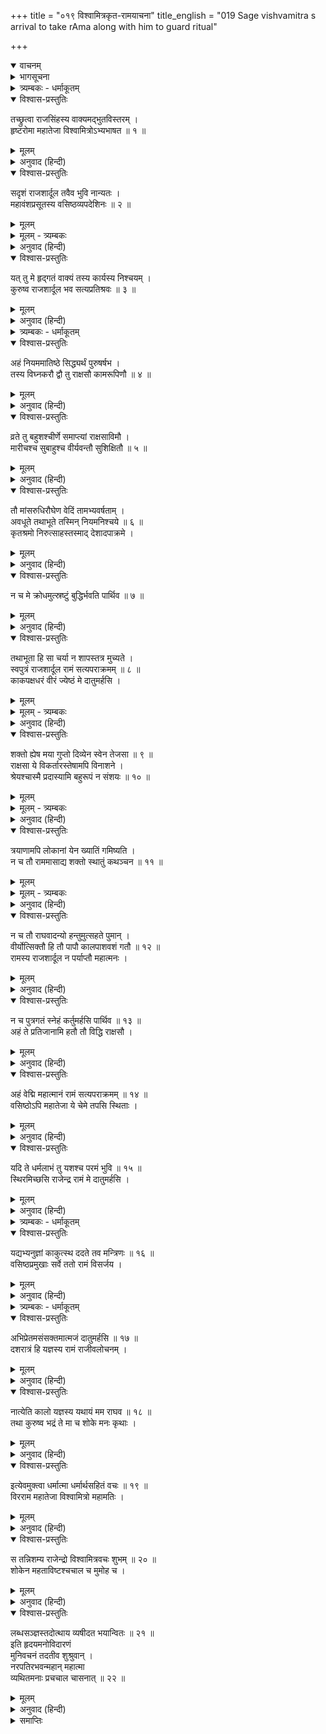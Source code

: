 +++
title = "०१९ विश्वामित्रकृत-रामयाचना"
title_english = "019 Sage vishvamitra s arrival to take rAma along with him to guard ritual"

+++
<details open><summary>वाचनम्</summary>
<div caption="श्रीराम-हरिसीताराममूर्ति-घनपाठिभ्यां वचनम्" class="audioEmbed" src="https://archive.org/download/Ramayana-recitation-Sriram-harisItArAmamUrti-Ghanapaati-v2/Kanda_1/Kanda_1_BK-019-Vishvamitrakrutha_Ramayaachana.mp3"></div>
</details>

<details><summary>भागसूचना</summary>

19. विश्वामित्रके मुखसे श्रीरामको साथ ले जानेकी माँग सुनकर राजा दशरथका दुःखित एवं मूर्च्छित होना
</details>

<details><summary>त्र्यम्बकः - धर्माकूतम्</summary>

एकोनविंशे —
</details>

<details open><summary>विश्वास-प्रस्तुतिः</summary>

तच्छ्रुत्वा राजसिंहस्य वाक्यमद्भुतविस्तरम् ।  
हृष्टरोमा महातेजा विश्वामित्रोऽभ्यभाषत ॥ १ ॥
</details>

<details><summary>मूलम्</summary>

तच्छ्रुत्वा राजसिंहस्य वाक्यमद्भुतविस्तरम् ।  
हृष्टरोमा महातेजा विश्वामित्रोऽभ्यभाषत ॥ १ ॥
</details>

<details><summary>अनुवाद (हिन्दी)</summary>

नृपश्रेष्ठ महाराज दशरथका यह अद्भुत विस्तारसे युक्त वचन सुनकर महातेजस्वी विश्वामित्र पुलकित हो उठे और इस प्रकार बोले ॥ १ ॥
</details>

<details open><summary>विश्वास-प्रस्तुतिः</summary>

सदृशं राजशार्दूल तवैव भुवि नान्यतः ।  
महावंशप्रसूतस्य वसिष्ठव्यपदेशिनः ॥ २ ॥
</details>

<details><summary>मूलम्</summary>

सदृशं राजशार्दूल तवैव भुवि नान्यतः ।  
महावंशप्रसूतस्य वसिष्ठव्यपदेशिनः ॥ २ ॥
</details>

<details><summary>मूलम् - त्र्यम्बकः</summary>

सदृशं राज-शार्दूल तवैतद् भुवि नान्यतः ।  
महा-वंश-प्रसूतस्य वसिष्ठ-व्यपदेशिनः ॥ 
</details>

<details><summary>अनुवाद (हिन्दी)</summary>

राजसिंह! ये बातें आपके ही योग्य हैं । इस पृथ्वीपर दूसरेके मुखसे ऐसे उदार वचन निकलनेकी सम्भावना नहीं है । क्यों न हो, आप महान् कुलमें उत्पन्न हैं और वसिष्ठ-जैसे ब्रह्मर्षि आपके उपदेशक हैं ॥ २ ॥
</details>

<details open><summary>विश्वास-प्रस्तुतिः</summary>

यत् तु मे हृद‍्गतं वाक्यं तस्य कार्यस्य निश्चयम् ।  
कुरुष्व राजशार्दूल भव सत्यप्रतिश्रवः ॥ ३ ॥
</details>

<details><summary>मूलम्</summary>

यत् तु मे हृद‍्गतं वाक्यं तस्य कार्यस्य निश्चयम् ।  
कुरुष्व राजशार्दूल भव सत्यप्रतिश्रवः ॥ ३ ॥
</details>

<details><summary>अनुवाद (हिन्दी)</summary>

‘अच्छा, अब जो बात मेरे हृदयमें है, उसे सुनिये । नृपश्रेष्ठ! सुनकर उस कार्यको अवश्य पूर्ण करनेका निश्चय कीजिये । आपने मेरा कार्य सिद्ध करनेकी प्रतिज्ञा की है । इस प्रतिज्ञाको सत्य कर दिखाइये ॥ ३ ॥
</details>

<details><summary>त्र्यम्बकः - धर्माकूतम्</summary>

अनेन महत्-संनिधौ महा-पुरुषाधिष्ठितेन महा-वंश-प्रसूतेन उपचारार्थम् अपि निर्वाह्यम् एव वक्तव्यम्, अनिर्बाह्यं यत्-किञ्चिन् न वक्तव्यम् इति सूचितम् । अनन्तरम् "अहं नियमम् आतिष्ठे" इत्य् आदिना सुबाहु-मारीच-प्रयुक्त-स्व-यज्ञ-विघ्नम् उपन्यस्य,

> न च क्रोधं समुत्स्रष्टुं बुद्धिर् भवति पार्थिव ।  
> तथा-भूता हि सा चर्या न शापस् तत्र मुच्यते ॥

इत्य् उक्तवान् । अनेन नियम-निष्ठेन स्वकर्म-विरोध-परिहारार्थम् अपि कोपो न कर्तव्य इति सूचितम् ॥
</details>

<details open><summary>विश्वास-प्रस्तुतिः</summary>

अहं नियममातिष्ठे सिद्ध्यर्थं पुरुषर्षभ ।  
तस्य विघ्नकरौ द्वौ तु राक्षसौ कामरूपिणौ ॥ ४ ॥
</details>

<details><summary>मूलम्</summary>

अहं नियममातिष्ठे सिद्ध्यर्थं पुरुषर्षभ ।  
तस्य विघ्नकरौ द्वौ तु राक्षसौ कामरूपिणौ ॥ ४ ॥
</details>

<details><summary>अनुवाद (हिन्दी)</summary>

‘पुरुषप्रवर! मैं सिद्धिके लिये एक नियमका अनुष्ठान करता हूँ । उसमें इच्छानुसार रूप धारण करनेवाले दो राक्षस विघ्न डाल रहे हैं ॥ ४ ॥
</details>

<details open><summary>विश्वास-प्रस्तुतिः</summary>

व्रते तु बहुशश्चीर्णे समाप्त्यां राक्षसाविमौ ।  
मारीचश्च सुबाहुश्च वीर्यवन्तौ सुशिक्षितौ ॥ ५ ॥
</details>

<details><summary>मूलम्</summary>

व्रते तु बहुशश्चीर्णे समाप्त्यां राक्षसाविमौ ।  
मारीचश्च सुबाहुश्च वीर्यवन्तौ सुशिक्षितौ ॥ ५ ॥
</details>

<details><summary>अनुवाद (हिन्दी)</summary>

‘मेरे इस नियमका अधिकांश कार्य पूर्ण हो चुका है । अब उसकी समाप्तिके समय वे दो राक्षस आ धमके हैं । उनके नाम हैं मारीच और सुबाहु । वे दोनों बलवान् और सुशिक्षित हैं ॥ ५ ॥
</details>

<details open><summary>विश्वास-प्रस्तुतिः</summary>

तौ मांसरुधिरौघेण वेदिं तामभ्यवर्षताम् ।  
अवधूते तथाभूते तस्मिन् नियमनिश्चये ॥ ६ ॥  
कृतश्रमो निरुत्साहस्तस्माद् देशादपाक्रमे ।
</details>

<details><summary>मूलम्</summary>

तौ मांसरुधिरौघेण वेदिं तामभ्यवर्षताम् ।  
अवधूते तथाभूते तस्मिन् नियमनिश्चये ॥ ६ ॥  
कृतश्रमो निरुत्साहस्तस्माद् देशादपाक्रमे ।
</details>

<details><summary>अनुवाद (हिन्दी)</summary>

‘उन्होंने मेरी यज्ञवेदीपर रक्त और मांसकी वर्षा कर दी है । इस प्रकार उस समाप्तप्राय नियममें विघ्न पड़ जानेके कारण मेरा परिश्रम व्यर्थ गया और मैं उत्साहहीन होकर उस स्थानसे चला आया ॥ ६ १/२ ॥
</details>

<details open><summary>विश्वास-प्रस्तुतिः</summary>

न च मे क्रोधमुत्स्रष्टुं बुद्धिर्भवति पार्थिव ॥ ७ ॥
</details>

<details><summary>मूलम्</summary>

न च मे क्रोधमुत्स्रष्टुं बुद्धिर्भवति पार्थिव ॥ ७ ॥
</details>

<details><summary>अनुवाद (हिन्दी)</summary>

‘पृथ्वीनाथ! उनके ऊपर अपने क्रोधका प्रयोग करूँ— उन्हें शाप दे दूँ, ऐसा विचार मेरे मनमें नहीं आता है ॥
</details>

<details open><summary>विश्वास-प्रस्तुतिः</summary>

तथाभूता हि सा चर्या न शापस्तत्र मुच्यते ।  
स्वपुत्रं राजशार्दूल रामं सत्यपराक्रमम् ॥ ८ ॥  
काकपक्षधरं वीरं ज्येष्ठं मे दातुमर्हसि ।
</details>

<details><summary>मूलम्</summary>

तथाभूता हि सा चर्या न शापस्तत्र मुच्यते ।  
स्वपुत्रं राजशार्दूल रामं सत्यपराक्रमम् ॥ ८ ॥  
काकपक्षधरं वीरं ज्येष्ठं मे दातुमर्हसि ।
</details>

<details><summary>मूलम् - त्र्यम्बकः</summary>

स्व-पुत्रं राज-शार्दूल रामं सत्य-पराक्रमम् ।  
काक-पक्ष-धरं शूरं ज्येष्ठं मे दातुम् अर्हसि ॥ 
</details>

<details><summary>अनुवाद (हिन्दी)</summary>

‘क्योंकि वह नियम ही ऐसा है, जिसको आरम्भ कर देनेपर किसीको शाप नहीं दिया जाता; अतः नृपश्रेष्ठ! आप अपने काकपच्छधारी, सत्यपराक्रमी, शूरवीर ज्येष्ठ पुत्र श्रीरामको मुझे दे दें ॥ ८ १/२ ॥
</details>

<details open><summary>विश्वास-प्रस्तुतिः</summary>

शक्तो ह्येष मया गुप्तो दिव्येन स्वेन तेजसा ॥ ९ ॥  
राक्षसा ये विकर्तारस्तेषामपि विनाशने ।  
श्रेयश्चास्मै प्रदास्यामि बहुरूपं न संशयः ॥ १० ॥
</details>

<details><summary>मूलम्</summary>

शक्तो ह्येष मया गुप्तो दिव्येन स्वेन तेजसा ॥ ९ ॥  
राक्षसा ये विकर्तारस्तेषामपि विनाशने ।  
श्रेयश्चास्मै प्रदास्यामि बहुरूपं न संशयः ॥ १० ॥
</details>

<details><summary>मूलम् - त्र्यम्बकः</summary>

शक्तौ ह्य् एष मया गुप्तो दिव्येन स्वेन तेजसा ।  
राक्षसा विघ्नकर्तार एतेषाम् अपि नाशने ॥ 
</details>

<details><summary>अनुवाद (हिन्दी)</summary>

‘ये मुझसे सुरक्षित रहकर अपने दिव्य तेजसे उन विघ्नकारी राक्षसोंका नाश करनेमें समर्थ हैं । मैं इन्हें अनेक प्रकारका श्रेय प्रदान करूँगा, इसमें संशय नहीं है ॥
</details>

<details open><summary>विश्वास-प्रस्तुतिः</summary>

त्रयाणामपि लोकानां येन ख्यातिं गमिष्यति ।  
न च तौ राममासाद्य शक्तो स्थातुं कथञ्चन ॥ ११ ॥
</details>

<details><summary>मूलम्</summary>

त्रयाणामपि लोकानां येन ख्यातिं गमिष्यति ।  
न च तौ राममासाद्य शक्तो स्थातुं कथञ्चन ॥ ११ ॥
</details>

<details><summary>मूलम् - त्र्यम्बकः</summary>

राजंस्त्रिष्व् अपि लोकेषु येन ख्यातिं गमिष्यति ॥ 
न च तौ रामम् आसाद्य शक्तौ स्थातुं कथञ्चन ।  
</details>

<details><summary>अनुवाद (हिन्दी)</summary>

‘उस श्रेयको पाकर ये तीनों लोकोंमें विख्यात होंगे । श्रीरामके सामने आकर वे दोनों राक्षस किसी तरह ठहर नहीं सकते ॥ ११ ॥
</details>

<details open><summary>विश्वास-प्रस्तुतिः</summary>

न च तौ राघवादन्यो हन्तुमुत्सहते पुमान् ।  
वीर्योत्सिक्तौ हि तौ पापौ कालपाशवशं गतौ ॥ १२ ॥  
रामस्य राजशार्दूल न पर्याप्तौ महात्मनः ।
</details>

<details><summary>मूलम्</summary>

न च तौ राघवादन्यो हन्तुमुत्सहते पुमान् ।  
वीर्योत्सिक्तौ हि तौ पापौ कालपाशवशं गतौ ॥ १२ ॥  
रामस्य राजशार्दूल न पर्याप्तौ महात्मनः ।
</details>

<details><summary>अनुवाद (हिन्दी)</summary>

‘इन रघुनन्दनके सिवा दूसरा कोई पुरुष उन राक्षसोंको मारनेका साहस नहीं कर सकता । नृपश्रेष्ठ! अपने बलका घमण्ड रखनेवाले वे दोनों पापी निशाचर कालपाशके अधीन हो गये हैं; अतः महात्मा श्रीरामके सामने नहीं टिक सकते ॥ १२ १/२ ॥
</details>

<details open><summary>विश्वास-प्रस्तुतिः</summary>

न च पुत्रगतं स्नेहं कर्तुमर्हसि पार्थिव ॥ १३ ॥  
अहं ते प्रतिजानामि हतौ तौ विद्धि राक्षसौ ।
</details>

<details><summary>मूलम्</summary>

न च पुत्रगतं स्नेहं कर्तुमर्हसि पार्थिव ॥ १३ ॥  
अहं ते प्रतिजानामि हतौ तौ विद्धि राक्षसौ ।
</details>

<details><summary>अनुवाद (हिन्दी)</summary>

‘भूपाल! आप पुत्रविषयक स्नेहको सामने न लाइये । मैं आपसे प्रतिज्ञापूर्वक कहता हूँ कि उन दोनों राक्षसोंको इनके हाथसे मरा हुआ ही समझिये ॥ १३ १/२ ॥
</details>

<details open><summary>विश्वास-प्रस्तुतिः</summary>

अहं वेद्मि महात्मानं रामं सत्यपराक्रमम् ॥ १४ ॥  
वसिष्ठोऽपि महातेजा ये चेमे तपसि स्थिताः ।
</details>

<details><summary>मूलम्</summary>

अहं वेद्मि महात्मानं रामं सत्यपराक्रमम् ॥ १४ ॥  
वसिष्ठोऽपि महातेजा ये चेमे तपसि स्थिताः ।
</details>

<details><summary>अनुवाद (हिन्दी)</summary>

‘सत्यपराक्रमी महात्मा श्रीराम क्या हैं—यह मैं जानता हूँ । महातेजस्वी वसिष्ठजी तथा ये अन्य तपस्वी भी जानते हैं ॥ १४ १/२ ॥
</details>

<details open><summary>विश्वास-प्रस्तुतिः</summary>

यदि ते धर्मलाभं तु यशश्च परमं भुवि ॥ १५ ॥  
स्थिरमिच्छसि राजेन्द्र रामं मे दातुमर्हसि ।
</details>

<details><summary>मूलम्</summary>

यदि ते धर्मलाभं तु यशश्च परमं भुवि ॥ १५ ॥  
स्थिरमिच्छसि राजेन्द्र रामं मे दातुमर्हसि ।
</details>

<details><summary>अनुवाद (हिन्दी)</summary>

‘राजेन्द्र! यदि आप इस भूमण्डलमें धर्म-लाभ और उत्तम यशको स्थिर रखना चाहते हों तो श्रीरामको मुझे दे दीजिये ॥ १५ १/२ ॥
</details>

<details><summary>त्र्यम्बकः - धर्माकूतम्</summary>

इत्य्-अनेन कल्प-स्थायि-यशो-लाभाय अति-बालः परम-प्रेम-आस्पदं ज्येष्ठ-पुत्रो ऽपि देय इति विश्वामित्र-वचनेन अन्येनापि तादृश-फलार्थिना परम-प्रेमास्पदम् अपि वस्तु सत्पात्रे देयम् इति सूचितम् । ततः,
</details>

<details open><summary>विश्वास-प्रस्तुतिः</summary>

यद्यभ्यनुज्ञां काकुत्स्थ ददते तव मन्त्रिणः ॥ १६ ॥  
वसिष्ठप्रमुखाः सर्वे ततो रामं विसर्जय ।
</details>

<details><summary>मूलम्</summary>

यद्यभ्यनुज्ञां काकुत्स्थ ददते तव मन्त्रिणः ॥ १६ ॥  
वसिष्ठप्रमुखाः सर्वे ततो रामं विसर्जय ।
</details>

<details><summary>अनुवाद (हिन्दी)</summary>

‘ककुत्स्थनन्दन! यदि वसिष्ठ आदि आपके सभी मन्त्री आपको अनुमति दें तो आप श्रीरामको मेरे साथ विदा कर दीजिये ॥ १६ १/२ ॥
</details>

<details><summary>त्र्यम्बकः - धर्माकूतम्</summary>

अनेन राज्ञा मन्त्रि-पुरोहिताभ्यनुज्ञातेनैव कार्यं कर्तव्यम् इति सूचितम् । 
</details>

<details open><summary>विश्वास-प्रस्तुतिः</summary>

अभिप्रेतमसंसक्तमात्मजं दातुमर्हसि ॥ १७ ॥  
दशरात्रं हि यज्ञस्य रामं राजीवलोचनम् ।
</details>

<details><summary>मूलम्</summary>

अभिप्रेतमसंसक्तमात्मजं दातुमर्हसि ॥ १७ ॥  
दशरात्रं हि यज्ञस्य रामं राजीवलोचनम् ।
</details>

<details><summary>अनुवाद (हिन्दी)</summary>

‘मुझे रामको ले जाना अभीष्ट है । ये भी बड़े होनेके कारण अब आसक्तिरहित हो गये हैं; अतः आप यज्ञके अवशिष्ट दस दिनोंके लिये अपने पुत्र कमलनयन श्रीरामको मुझे दे दीजिये ॥ १७ १/२ ॥
</details>

<details open><summary>विश्वास-प्रस्तुतिः</summary>

नात्येति कालो यज्ञस्य यथायं मम राघव ॥ १८ ॥  
तथा कुरुष्व भद्रं ते मा च शोके मनः कृथाः ।
</details>

<details><summary>मूलम्</summary>

नात्येति कालो यज्ञस्य यथायं मम राघव ॥ १८ ॥  
तथा कुरुष्व भद्रं ते मा च शोके मनः कृथाः ।
</details>

<details><summary>अनुवाद (हिन्दी)</summary>

‘रघुनन्दन! आप ऐसा कीजिये जिससे मेरे यज्ञका समय व्यतीत न हो जाय । आपका कल्याण हो । आप अपने मनको शोक और चिन्तामें न डालिये’ ॥ १८ १/२ ॥
</details>

<details open><summary>विश्वास-प्रस्तुतिः</summary>

इत्येवमुक्त्वा धर्मात्मा धर्मार्थसहितं वचः ॥ १९ ॥  
विरराम महातेजा विश्वामित्रो महामतिः ।
</details>

<details><summary>मूलम्</summary>

इत्येवमुक्त्वा धर्मात्मा धर्मार्थसहितं वचः ॥ १९ ॥  
विरराम महातेजा विश्वामित्रो महामतिः ।
</details>

<details><summary>अनुवाद (हिन्दी)</summary>

यह धर्म और अर्थसे युक्त वचन कहकर धर्मात्मा, महातेजस्वी, परमबुद्धिमान् विश्वामित्रजी चुप हो गये ॥
</details>

<details open><summary>विश्वास-प्रस्तुतिः</summary>

स तन्निशम्य राजेन्द्रो विश्वामित्रवचः शुभम् ॥ २० ॥  
शोकेन महताविष्टश्चचाल च मुमोह च ।
</details>

<details><summary>मूलम्</summary>

स तन्निशम्य राजेन्द्रो विश्वामित्रवचः शुभम् ॥ २० ॥  
शोकेन महताविष्टश्चचाल च मुमोह च ।
</details>

<details><summary>अनुवाद (हिन्दी)</summary>

विश्वामित्रका यह शुभ वचन सुनकर महाराज दशरथको पुत्र-वियोगकी आशङ्कासे महान् दुःख हुआ । वे उससे पीड़ित हो सहसा काँप उठे और बेहोश हो गये ॥ २० १/२ ॥
</details>

<details open><summary>विश्वास-प्रस्तुतिः</summary>

लब्धसञ्ज्ञस्तदोत्थाय व्यषीदत भयान्वितः ॥ २१ ॥  
इति हृदयमनोविदारणं  
मुनिवचनं तदतीव शुश्रुवान् ।  
नरपतिरभवन्महान् महात्मा  
व्यथितमनाः प्रचचाल चासनात् ॥ २२ ॥
</details>

<details><summary>मूलम्</summary>

लब्धसञ्ज्ञस्तदोत्थाय व्यषीदत भयान्वितः ॥ २१ ॥  
इति हृदयमनोविदारणं  
मुनिवचनं तदतीव शुश्रुवान् ।  
नरपतिरभवन्महान् महात्मा  
व्यथितमनाः प्रचचाल चासनात् ॥ २२ ॥
</details>

<details><summary>अनुवाद (हिन्दी)</summary>

थोड़ी देर बाद जब उन्हें होश हुआ, तब वे भयभीत हो विषाद करने लगे । विश्वामित्र मुनिका वचन राजाके हृदय और मनको विदीर्ण करनेवाला था । उसे सुनकर उनके मनमें बड़ी व्यथा हुई । वे महामनस्वी महाराज अपने आसनसे विचलित हो मूर्च्छित हो गये ॥
</details>

<details><summary>समाप्तिः</summary>

इत्यार्षे श्रीमद्रामायणे वाल्मीकीये आदिकाव्ये बालकाण्डे एकोनविंशः सर्गः ॥ १९ ॥  
इस प्रकार श्रीवाल्मीकिनिर्मित आर्षरामायण आदिकाव्यके बालकाण्डमें उन्नीसवाँ सर्ग पूरा हुआ ॥ १९ ॥
</details>

